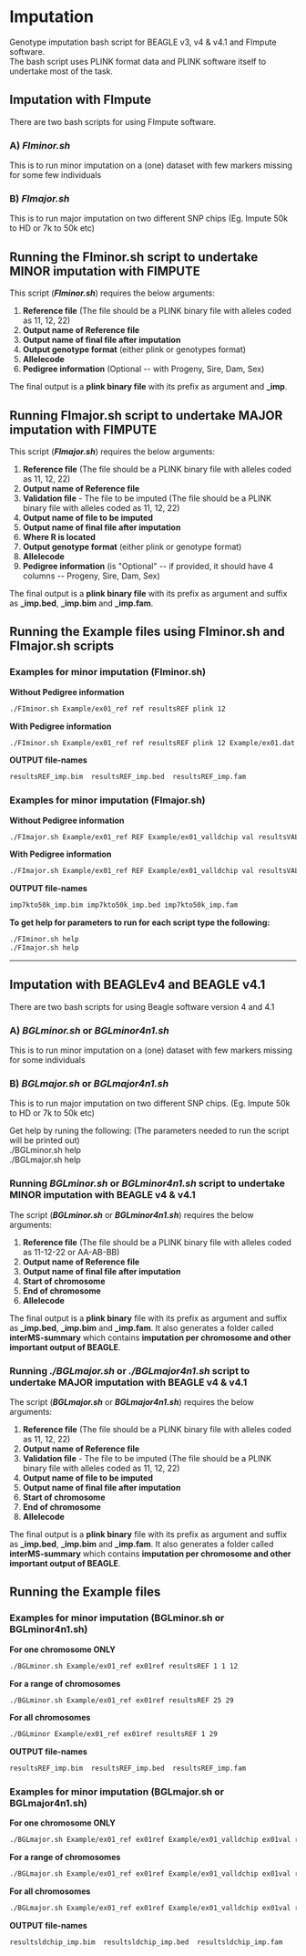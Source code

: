 # Imputation
Genotype imputation bash script for BEAGLE v3, v4 & v4.1 and FImpute software.  
The bash script uses PLINK format data and PLINK software itself to undertake most of the task.

## Imputation with FImpute
There are two bash scripts for using FImpute software.  
### A) _FIminor.sh_   
This is to run minor imputation on a (one) dataset with few markers missing for some few individuals

### B) _FImajor.sh_  
This is to run major imputation on two different SNP chips (Eg. Impute 50k to HD or 7k to 50k etc)

## Running the FIminor.sh script to undertake MINOR imputation with FIMPUTE  
This script (***FIminor.sh***) requires the below arguments:  
1. **Reference file** (The file should be a PLINK binary file with alleles coded as 11, 12, 22)  
2. **Output name of Reference file**  
3. **Output name of final file after imputation**  
4. **Output genotype format** (either plink or genotypes format) 
5. **Allelecode**  
6. **Pedigree information** (Optional -- with Progeny, Sire, Dam, Sex) 
          
The final output is a **plink binary file** with its prefix as argument and **_imp**.  

## Running FImajor.sh script to undertake MAJOR imputation with FIMPUTE  
This script (***FImajor.sh***) requires the below arguments:   
1. **Reference file** (The file should be a PLINK binary file with alleles coded as 11, 12, 22)  
2. **Output name of Reference file**  
3. **Validation file** - The file to be imputed (The file should be a PLINK binary file with alleles coded as 11, 12, 22)  
4. **Output name of file to be imputed**
5. **Output name of final file after imputation**  
6. **Where R is located**  
7. **Output genotype format** (either plink or genotype format)  
8. **Allelecode**  
9. **Pedigree information** (is "Optional" -- if provided, it should have 4 columns -- Progeny, Sire, Dam, Sex)  
         
The final output is a **plink binary file** with its prefix as argument and suffix as **_imp.bed**, **_imp.bim** and **_imp.fam**.  

## Running the Example files using FIminor.sh and FImajor.sh scripts
### Examples for minor imputation (FIminor.sh)  

**Without Pedigree information**  
```sh
./FIminor.sh Example/ex01_ref ref resultsREF plink 12 
```

**With Pedigree information**  
```sh
./FIminor.sh Example/ex01_ref ref resultsREF plink 12 Example/ex01.dat  
```
**OUTPUT file-names**  
```sh
resultsREF_imp.bim  resultsREF_imp.bed  resultsREF_imp.fam  
```
### Examples for minor imputation (FImajor.sh)
**Without Pedigree information**
```sh
./FImajor.sh Example/ex01_ref REF Example/ex01_valldchip val resultsVAL /usr/bin/Rscript plink 12
```

**With Pedigree information** 
```sh
./FImajor.sh Example/ex01_ref REF Example/ex01_valldchip val resultsVAL /usr/bin/Rscript plink 12 Example/ex01.dat
```

**OUTPUT file-names**  
```sh
imp7kto50k_imp.bim imp7kto50k_imp.bed imp7kto50k_imp.fam  
```

**To get help for parameters to run for each script type the following:**  
```sh
./FIminor.sh help  
./FImajor.sh help  
```
-----
## Imputation with BEAGLEv4 and BEAGLE v4.1

There are two bash scripts for using Beagle software version 4 and 4.1  
### A) _BGLminor.sh_ or _BGLminor4n1.sh_
This is to run minor imputation on a (one) dataset with few markers missing for some individuals  

### B) _BGLmajor.sh_  or _BGLmajor4n1.sh_ 
This is to run major imputation on two different SNP chips. (Eg. Impute 50k to HD or 7k to 50k etc)  

Get help by runing the following: (The parameters needed to run the script will be printed out)  
./BGLminor.sh help  
./BGLmajor.sh help  

### Running _BGLminor.sh_ or _BGLminor4n1.sh_ script to undertake MINOR imputation with BEAGLE v4 & v4.1 
The script (**_BGLminor.sh_** or **_BGLminor4n1.sh_**) requires the below arguments:  
1. **Reference file** (The file should be a PLINK binary file with alleles coded as 11-12-22 or AA-AB-BB)  
2. **Output name of Reference file**  
3. **Output name of final file after imputation**  
4. **Start of chromosome**  
5. **End of chromosome**  
6. **Allelecode**
        
The final output is a **plink binary** file with its prefix as argument and suffix as **_imp.bed**, **_imp.bim** and **_imp.fam**. It also generates a folder called **interMS-summary** which contains **imputation per chromosome and other important output of BEAGLE**.


### Running _./BGLmajor.sh_ or _./BGLmajor4n1.sh_ script to undertake MAJOR imputation with BEAGLE v4 & v4.1  
The script (**_BGLmajor.sh_** or **_BGLmajor4n1.sh_**) requires the below arguments:  
1. **Reference file** (The file should be a PLINK binary file with alleles coded as 11, 12, 22)  
2. **Output name of Reference file**  
3. **Validation file** - The file to be imputed (The file should be a PLINK binary file with alleles coded as 11, 12, 22)  
4. **Output name of file to be imputed**  
5. **Output name of final file after imputation**  
6. **Start of chromosome**  
7. **End of chromosome**  
8. **Allelecode**

The final output is a **plink binary** file with its prefix as argument and suffix as **_imp.bed**, **_imp.bim** and **_imp.fam**. It also generates a folder called **interMS-summary** which contains **imputation per chromosome and other important output of BEAGLE**.


##  Running the Example files
### Examples for minor imputation (BGLminor.sh or BGLminor4n1.sh)
**For one chromosome ONLY**
```sh
./BGLminor.sh Example/ex01_ref ex01ref resultsREF 1 1 12
```
**For a range of chromosomes**
```sh
./BGLminor.sh Example/ex01_ref ex01ref resultsREF 25 29
```
**For all chromosomes**
```sh
./BGLminor Example/ex01_ref ex01ref resultsREF 1 29
```
**OUTPUT file-names**  
```sh
resultsREF_imp.bim  resultsREF_imp.bed  resultsREF_imp.fam
```
### Examples for minor imputation (BGLmajor.sh or BGLmajor4n1.sh)
**For one chromosome ONLY**
```sh
./BGLmajor.sh Example/ex01_ref ex01ref Example/ex01_valldchip ex01val resultsldchip 25 25 12
```
**For a range of chromosomes**
```sh
./BGLmajor.sh Example/ex01_ref ex01ref Example/ex01_valldchip ex01val resultsldchip 1 2 12
```
**For all chromosomes**
```sh
./BGLmajor.sh Example/ex01_ref ex01ref Example/ex01_valldchip ex01val resultsldchip 1 29 12
```
**OUTPUT file-names**  
```sh
resultsldchip_imp.bim  resultsldchip_imp.bed  resultsldchip_imp.fam  
```

